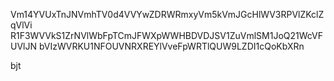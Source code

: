 Vm14YVUxTnJNVmhTV0d4VVYwZDRWRmxyVm5kVmJGcHlWV3RPVlZKclZqVlVi
R1F3WVVkS1ZrNVlWbFpTCmJFWXpWWHBDVDJSV1ZuVmlSM1JoQ21WcVFUVlJN
bVIzWVRKU1NFOUVNRXREYlVveFpWRTlQUW9LZDI1cQoKbXRn

bjt